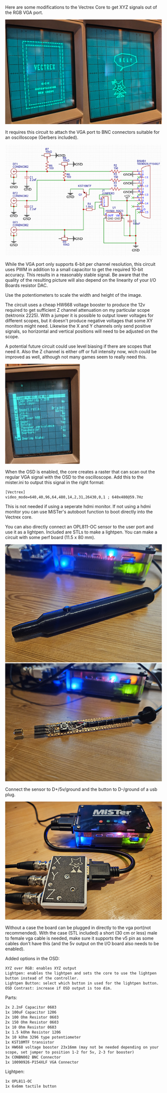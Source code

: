 Here are some modifications to the Vectrex Core to get XYZ signals out of the RGB VGA port.

![alt text](https://github.com/Jokippo/Vectrex_MiSTer_XYZ/blob/master/Gerber%20and%20STL/helpiamonascope.png?raw=true)

It requires this circuit to attach the VGA port to BNC connectors suitable for an oscilloscope (Gerbers included).

![alt text](https://github.com/Jokippo/Vectrex_MiSTer_XYZ/blob/master/Gerber%20and%20STL/RGB2XZY_Circuit.PNG?raw=true)

While the VGA port only supports 6-bit per channel resolution, this circuit uses PWM in addition to a small capacitor to get the required 10-bit accuracy. This results in a reasonably stable signal. Be aware that the quality of the resulting picture will also depend on the linearity of your I/O Boards resistor DAC.

Use the potentiometers to scale the width and height of the image.

The circuit uses a cheap HW668 voltage booster to produce the 12v required to get sufficient Z channel attenuation on my particular scope (tektronix 2225). With a jumper it is possible to output lower voltages for different scopes, but it doesn't produce negative voltages that some XY monitors might need.
Likewise the X and Y channels only send positive signals, so horizontal and vertical positions will need to be adjusted on the scope. 

A potential future circuit could use level biasing if there are scopes that need it. Also the Z channel is either off or full intensity now, wich could be improved as well, although not many games seem to really need this.

![alt text](https://github.com/Jokippo/Vectrex_MiSTer_XYZ/blob/master/Gerber%20and%20STL/RGB2XYZ_OSD.jpg?raw=true)

When the OSD is enabled, the core creates a raster that can scan out the regular VGA signal with the OSD to the oscilloscope. Add this to the mister.ini to output this signal in the right format:

```
[Vectrex]
video_mode=640,40,96,64,480,14,2,31,26430,0,1 ; 640x480@59.7Hz
```

This is not needed if using a seperate hdmi monitor. If not using a hdmi monitor you can use MiSTer's autoboot function to boot directly into the Vectrex core.

You can also directly connect an OPL811-OC sensor to the user port and use it as a lightpen. Included are STLs to make a lightpen. You can make a circuit with some perf board (11.5 x 80 mm).

![alt text](https://github.com/Jokippo/Vectrex_MiSTer_XYZ/blob/master/Gerber%20and%20STL/RGB2XYZ_Pen.jpg?raw=true)
![alt text](https://github.com/Jokippo/Vectrex_MiSTer_XYZ/blob/master/Gerber%20and%20STL/LightpenCircuit.jpg?raw=true)

Connect the sensor to D+/5v/ground and the button to D-/ground of a usb plug.

![alt text](https://github.com/Jokippo/Vectrex_MiSTer_XYZ/blob/master/Gerber%20and%20STL/RGB2XYZ_Case.jpg?raw=true)

Without a case the board can be plugged in directly to the vga port(not recommended). With the case (STL included) a short (30 cm or less) male to female vga cable is needed, make sure it supports the v5 pin as some cables don't have this (and the 5v output on the I/O board also needs to be enabled). 

Added options in the OSD:
```
XYZ over RGB: enables XYZ output
Lightpen: enables the lightpen and sets the core to use the lightpen button instead of the controller.
Lightpen Button: select which button in used for the lightpen button.
OSD Contrast: increase if OSD output is too dim.
```

Parts:
```
2x 2.2nF Capacitor 0603
1x 100uF Capacitor 1206
2x 100 Ohm Resistor 0603
2x 150 Ohm Resistor 0603
1x 10 Ohm Resistor 0603
1x 1.5 kOhm Resistor 1206
3x 10 kOhm 3296 type potentiometer
1x KST10MTF transistor
1x HW668 voltage booster 23x16mm (may not be needed depending on your scope, set jumper to position 1-2 for 5v, 2-3 for booster)
3x CONBN002 BNC Connector
1x 10090926-P154XLF VGA Connector
```
Lightpen:
```
1x OPL811-OC
1x 6x6mm tactile button
```



